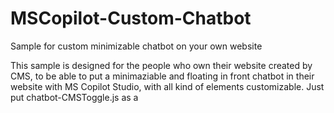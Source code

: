 # MSCopilot-Custom-Chatbot
Sample for custom minimizable chatbot on your own website

This sample is designed for the people who own their website created by CMS, to be able to put a minimaziable and floating in front chatbot in their website with MS Copilot Studio, with all kind of elements customizable.
Just put chatbot-CMSToggle.js as a <script> block inside the footer block within your CMS editor, it will then trigger the rest and works out.
JQuery is required.
